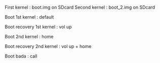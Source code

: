 First kernel : boot.img on SDcard
Second kernel : boot_2.img on SDcard


Boot 1st kernel : default

Boot recovery 1st kernel : vol up


Boot 2nd kernel : home

Boot recovery 2nd kernel : vol up + home


Boot bada : call
